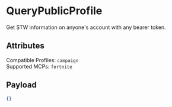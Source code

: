 # QueryPublicProfile
Get STW information on anyone's account with any bearer token.

## Attributes
Compatible Profiles: `campaign`  
Supported MCPs: `fortnite`

## Payload
```json
{}
```
